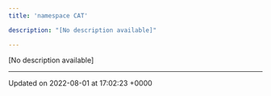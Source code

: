 ```yaml
---
title: 'namespace CAT'

description: "[No description available]"

---
```







[No description available]






-------------------------------

Updated on 2022-08-01 at 17:02:23 +0000